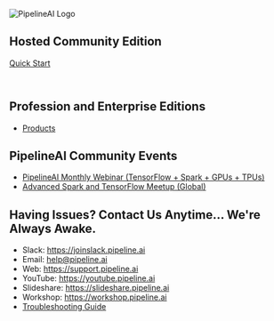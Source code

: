 ![PipelineAI Logo](https://pipeline.ai/assets/img/pipelineai.png)


## Hosted Community Edition

[Quick Start](https://quickstart.pipeline.ai/community)

![[](https://pipeline.ai/assets/img/pipelineai-dark-mode.png)](https://community.pipeline.ai)

![[](https://pipeline.ai/assets/img/pipelineai-banner-kubecon.png)](https://pipeline.ai)

## Profession and Enterprise Editions
* [Products](https://pipeline.ai/products)

## PipelineAI Community Events
* [PipelineAI Monthly Webinar (TensorFlow + Spark + GPUs + TPUs)](https://webinar.pipeline.ai)
* [Advanced Spark and TensorFlow Meetup (Global)](https://meetup.pipeline.ai)

## Having Issues?  Contact Us Anytime... We're Always Awake.
* Slack:  https://joinslack.pipeline.ai
* Email:  [help@pipeline.ai](mailto:help@pipeline.ai)
* Web:  https://support.pipeline.ai
* YouTube:  https://youtube.pipeline.ai
* Slideshare:  https://slideshare.pipeline.ai
* Workshop:  https://workshop.pipeline.ai
* [Troubleshooting Guide](/docs/troubleshooting)
